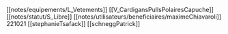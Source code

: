 [[notes/equipements/L_Vetements]] [[V_CardigansPullsPolairesCapuche]] [[notes/statut/S_Libre]]
[[notes/utilisateurs/beneficiaires/maximeChiavaroli]]
221021 [[stephanieTsafack]]
[[schneggPatrick]]